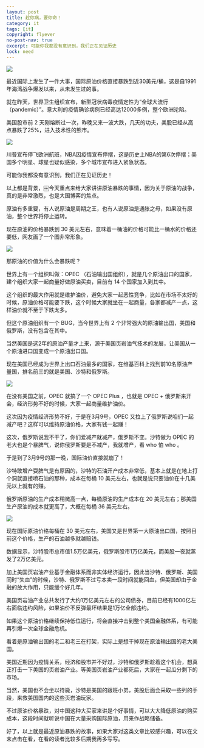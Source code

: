 ```yaml
---
layout: post
title: 趁你病，要你命！
category: it
tags: [it]
copyright: flyever
no-post-nav: true
excerpt: 可能你我都没有意识到，我们正在见证历史
lock: need
---
```


![](http://favorites.ren/assets/images/2020/it/yuanyou01.jpeg)

最近国际上发生了一件大事，国际原油价格直接暴跌到近30美元/桶，这是自1991年海湾战争爆发以来，从未发生过的事。

就在昨天，世界卫生组织宣布，新型冠状病毒疫情定性为“全球大流行（pandemic）”。意大利的疫情确诊病例已经高达12000多例，整个欧洲沦陷。

美国股市前 2 天刚熔断过一次，昨晚又来一波大跌，几天的功夫，美股已经从高点暴跌了25%，进入技术性的熊市。

![](http://favorites.ren/assets/images/2020/it/yuanyou02.jpeg)

川普宣布停飞欧洲航班，NBA因疫情宣布停摆，这是历史上NBA的第6次停摆；美国多个明星、球星也疑似感染，多个城市宣布进入紧急状态。

可能你我都没有意识到，我们正在见证历史！

以上都是背景，￼今天重点来给大家讲讲原油暴跌的事情，因为关于原油的战争，真的是非常激烈，也是大国博弈的焦点。

原油有多重要，有人说原油是周期之王，也有人说原油是通胀之母，如果没有原油，整个世界将停止运转。

现在原油的价格暴跌到 30 美元左右，意味着一桶油的价格可能比一桶水的价格还要低，网友画了一个图非常形象。

![](http://favorites.ren/assets/images/2020/it/yuanyou03.jpeg)

那原油的价值为什么会暴跌呢？

世界上有一个组织叫做：OPEC （石油输出国组织），就是几个原油出口的国家，建个组织大家一起商量好做原油买卖，目前有 14 个国家加入到其中。

这个组织的最大作用就是维护油价，避免大家一起恶性竞争，比如在市场不太好的时候，原油价格可能要下跌，这个时候大家就坐在一起商量，各家都减产一点，这样油价就不至于下跌太多。

但这个原油组织有一个 BUG，当今世界上有 2 个非常强大的原油输出国，美国和俄罗斯，没有包含在其中。

当然美国是这2年的原油产量才上来，源于美国页岩油气技术的发展，让美国从一个原油进口国变成一个原油出口国。

现在美国已经成为世界上出口石油最多的国家，在维基百科上找到前10名原油产量国，排名前三的就是美国、沙特和俄罗斯。

![](http://favorites.ren/assets/images/2020/it/yuanyou04.jpeg)

在没有美国之前，OPEC 就搞了一个 OPEC Plus ，也就是 OPEC + 俄罗斯来开会，经济形势不好的时候，大家一起商量维护油价。

这次因为疫情经济形势不好，于是在3月9号，OPEC 又拉上了俄罗斯说咱们一起减产吧？这样可以维持原油价格，大家有钱一起赚！

这次，俄罗斯说我不干了，你们爱减产就减产，俄罗斯不变。沙特做为 OPEC 的老大也是个暴脾气，说你俄罗斯要是不减产，我就增产，看 who 怕 who 。

于是到了3月9号的那一晚，国际油价直接就崩了！

沙特敢增产耍脾气是有原因的，沙特的石油开产成本非常低，基本上就是在地上打个洞就直接喷石油的那种，成本在每桶 10 美元左右，也就是说只要油价在十几美元以上就有的赚。

俄罗斯原油的生产成本稍微高一点，每桶原油的生产成本在 20 美元左右；那美国生产原油的成本就更高了，大概在每桶 36 美元左右。

![](http://favorites.ren/assets/images/2020/it/yuanyou05.jpeg)

现在国际原油价格每桶在 30 美元左右，美国又是世界第一大原油出口国，按照目前这个价格，生产的石油越多就越赔钱。

数据显示，沙特股市总市值1.5万亿美元，俄罗斯股市1万亿美元，而美股一夜就蒸发了2万亿美元。

加上美国页岩油产业基于金融体系而非实体经济运行，因此当沙特、俄罗斯、美国同时“失血”的时候，沙特、俄罗斯不过亏本卖一段时间就能回血，但美国却由于金融的放大作用，只能缓个好几年。

美国页岩油产业总共发行了大约1万亿美元左右的公司债券，目前已经有1000亿左右面临违约风险，如果油价不反弹最坏结果是1万亿全部违约。

如果这个原油价格继续保持低位运行，将会直接冲击到整个美国金融体系，有可能再引爆一次全球金融危机。

看着是原油输出国的老二和老三在打架，实际上是想干掉现在原油输出国的老大美国。

美国近期因为疫情关系，经济和股市并不好过，沙特和俄罗斯趁着这个机会，想真正打击一下美国的页岩油产业。等美国页岩油产业都死后，大家在一起瓜分剩下的市场。

当然，美国也不会坐以待毙，沙特是美国的跟班小弟，美股后面会采取一些列的手段，来救美国国内的这些页岩油玩家。

不过原油价格暴跌，对中国这种大买家来讲是个好事情，可以大大降低原油的购买成本，这段时间就听说中国在大量采购国际原油，用来作战略储备。

好了，以上就是最近原油暴跌的故事，如果大家对这类文章比较感兴趣，可以在文末点击在看，在看的读者比较多后期我再多写写。